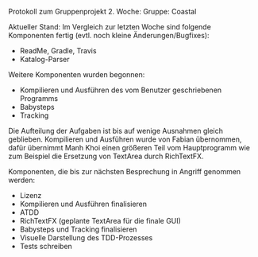 Protokoll zum Gruppenprojekt 2. Woche: Gruppe: Coastal

Aktueller Stand:
Im Vergleich zur letzten Woche sind folgende Komponenten fertig (evtl. noch kleine Änderungen/Bugfixes):
- ReadMe, Gradle, Travis
- Katalog-Parser

Weitere Komponenten wurden begonnen:
- Kompilieren und Ausführen des vom Benutzer geschriebenen Programms
- Babysteps
- Tracking

Die Aufteilung der Aufgaben ist bis auf wenige Ausnahmen gleich geblieben.
Kompilieren und Ausführen wurde von Fabian übernommen, dafür übernimmt Manh Khoi einen größeren Teil vom Hauptprogramm wie zum Beispiel die Ersetzung von TextArea durch RichTextFX.

Komponenten, die bis zur nächsten Besprechung in Angriff genommen werden:
- Lizenz
- Kompilieren und Ausführen finalisieren
- ATDD
- RichTextFX (geplante TextArea für die finale GUI)
- Babysteps und Tracking finalisieren
- Visuelle Darstellung des TDD-Prozesses
- Tests schreiben

